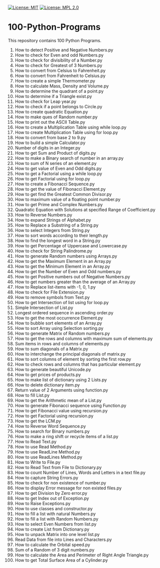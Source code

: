 [![License: MIT](https://img.shields.io/badge/License-MIT-yellow.svg)](https://opensource.org/licenses/MIT)  [![License: MPL 2.0](https://img.shields.io/badge/License-MPL%202.0-brightgreen.svg)](https://opensource.org/licenses/MPL-2.0)

# 100-Python-Programs

This repository contains 100 Python Programs.

1. How to detect Positive and Negative Numbers.py
2. How to check for Even and odd Numbers.py
3. How to check for divisibility of a Number.py
4. How to check for Greatest of 3 Numbers.py
5. How to convert from Celsius to Fahrenheit.py
6. How to convert from Fahrenheit to Celsius.py
7. How to create a simple Thermometer.py
8. How to calculate Mass, Density and Volume.py
9. How to determine the quadrant of a point.py
10. How to determine if a Triangle exist.py
11. How to check for Leap year.py
12. How to check if a point belongs to Circle.py
13. How to create quadratic Equation.py
14. How to make ques of Random number.py
15. How to print out the ASCII Table.py
16. How to create a Multiplication Table using while loop.py
17. How to create Multiplication Table using for loop.py
18. How to convert from base 2 to 9.py
19. How to build a simple Calculator.py
20. Number of digits in an Integer.py
21. How to get Sum and Product of digits.py
22. How to make a Binary search of number in an array.py
23. How to sum of N series of an element.py
24. How to get value of Even and Odd digits.py
25. How to get a Factorial using a while loop.py
26. How to get Factorial using for loop.py
27. How to create a Fibonacci Sequence.py
28. How to get the value of Fibonacci Element.py
29. How to get find the Greatest Common Divisor.py
30. How to maximum value of a floating point number.py
31. How to get Prime and Complex Numbers.py
32. Quadratic Equation with Solutions at specified Range of Coefficient.py
33. How to Reverse Numbers.py
34. How to expand Strings of Alphabet.py
35. How to Replace a Substring of a String.py
36. How to select Integers from String.py
37. How to sort words according to their length.py
38. How to find the longest word in a String.py
39. How to get Percentage of Uppercase and Lowercase.py
40. How to check for String Palindrome.py
41. How to generate Random numbers using Arrays.py
42. How to get the Maximum Element in an Array.py
43. How to get the Minimum Element in an Array.py
44. How to get the Number of Even and Odd numbers.py
45. How to get Positive numbers out of Negative Numbers.py
46. How to get numbers greater than the average of an Array.py
47. How to Replace list-items with -1, 0, 1.py
48. How to check for File Extension.py
49. How to remove symbols from Text.py
50. How to get Intersection of list using for loop.py
51. Simple Intersection of List.py
52. Longest ordered sequence in ascending order.py
53. How to get the most occurrence Element.py
54. How to bubble sort elements of an Array.py
55. How to sort Array using Selection sorting.py
56. How to generate Matrix of Random numbers.py
57. How to get the rows and columns with maximum sum of elements.py
58. Sum items in rows and columns of elements.py
59. How to sum diagonals of a Matrix.py
60. How to interchange the principal diagonals of matrix.py
61. How to sort columns of element by sorting the first row.py
62. How to check rows and columns that has particular element.py
63. How to generate beautiful Unicode.py
64. How to get prices of products.py
65. How to make list of dictionary using 2 Lists.py
66. How to delete dictionary item.py
67. Return value of 2 Arguments using function.py
68. How to fill List.py
69. How to get the Arithmetic mean of a List.py
70. How to generate Fibonacci sequence using Function.py
71. How to get Fibonacci value using recursion.py
72. How to get Factorial using recursion.py
73. How to get the LCM.py
74. How to Reverse Word Sequence.py
75. How to search for Binary numbers.py
76. How to make a ring shift or recycle items of a list.py
77. How to Read Text.py
78. How to use Read Method.py
79. How to use ReadLine Method.py
80. How to use ReadLines Method.py
81. How to Write to File.py
82. How to Read Text from File to Dictionary.py
83. How to count Number of Lines, Words and Letters in a text file.py
84. How to capture String Errors.py
85. How to check for non existence of number.py
86. How to display Error message for non existed files.py
87. How to get Division by Zero error.py
88. How to get Index out of Exception.py
89. How to Raise Exceptions.py
90. How to use classes and constructor.py
91. How to fill a list with natural Numbers.py
92. How to fill a list with Random Numbers.py
93. How to select Even Numbers from list.py
94. How to create List from Dictionary.py
95. How to unpack Matrix into one level list.py
96. Read Data from file into Lines and Characters.py
97. How to calculate the Orbital speed.py
98. Sum of a Random of 3 digit numbers.py
99. How to calculate the Area and Perimeter of Right Angle Triangle.py
100. How to get Total Surface Area of a Cylinder.py
